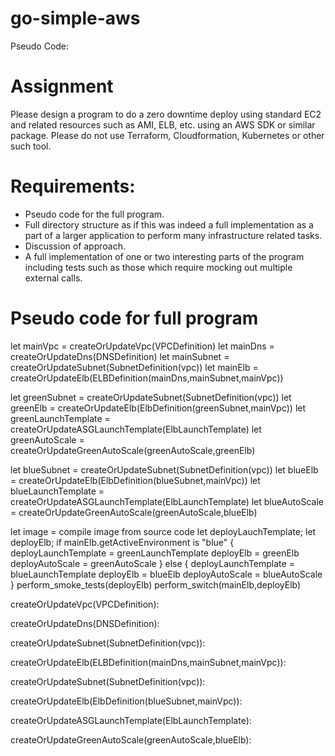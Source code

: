 # go-simple-aws


Pseudo Code:

# Assignment

Please design a program to do a zero downtime deploy using standard EC2 and related resources such as AMI, ELB, etc. using an AWS SDK or similar package. Please do not use Terraform, Cloudformation, Kubernetes or other such tool.

# Requirements:

- Pseudo code for the full program.
- Full directory structure as if this was indeed a full implementation as a part of a larger application to perform many infrastructure related tasks.
- Discussion of approach.
- A full implementation of one or two interesting parts of the program including tests such as those which require mocking out multiple external calls.


# Pseudo code for full program

let mainVpc = createOrUpdateVpc(VPCDefinition)
let mainDns = createOrUpdateDns(DNSDefinition)
let mainSubnet = createOrUpdateSubnet(SubnetDefinition(vpc))
let mainElb = createOrUpdateElb(ELBDefinition(mainDns,mainSubnet,mainVpc))

let greenSubnet = createOrUpdateSubnet(SubnetDefinition(vpc))
let greenElb = createOrUpdateElb(ElbDefinition(greenSubnet,mainVpc))
let greenLaunchTemplate = createOrUpdateASGLaunchTemplate(ElbLaunchTemplate)
let greenAutoScale = createOrUpdateGreenAutoScale(greenAutoScale,greenElb)

let blueSubnet = createOrUpdateSubnet(SubnetDefinition(vpc))
let blueElb = createOrUpdateElb(ElbDefinition(blueSubnet,mainVpc))
let blueLaunchTemplate = createOrUpdateASGLaunchTemplate(ElbLaunchTemplate)
let blueAutoScale = createOrUpdateGreenAutoScale(greenAutoScale,blueElb)

let image = compile image from source code
let deployLauchTemplate;
let deployElb;
if mainElb.getActiveEnvironment is "blue" {
    deployLaunchTemplate = greenLaunchTemplate
    deployElb = greenElb
    deployAutoScale = greenAutoScale
} else {
    deployLaunchTemplate = blueLaunchTemplate
    deployElb = blueElb
    deployAutoScale = blueAutoScale
}
perform_smoke_tests(deployElb)
perform_switch(mainElb,deployElb)


createOrUpdateVpc(VPCDefinition):

createOrUpdateDns(DNSDefinition):

createOrUpdateSubnet(SubnetDefinition(vpc)):

createOrUpdateElb(ELBDefinition(mainDns,mainSubnet,mainVpc)):

createOrUpdateSubnet(SubnetDefinition(vpc)):

createOrUpdateElb(ElbDefinition(blueSubnet,mainVpc)):

createOrUpdateASGLaunchTemplate(ElbLaunchTemplate):

createOrUpdateGreenAutoScale(greenAutoScale,blueElb):
